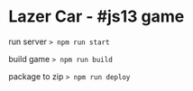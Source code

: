 # Lazer Car - #js13 game

run server
```> npm run start```

build game
```> npm run build```

package to zip
```> npm run deploy```